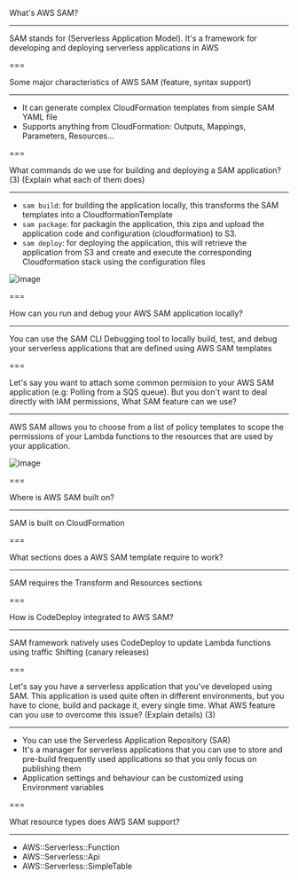 What's AWS SAM?

---

SAM stands for (Serverless Application Model). It's a framework for developing and deploying serverless applications in AWS

===

Some major characteristics of AWS SAM (feature, syntax support)

---

-  It can generate complex CloudFormation templates from simple SAM YAML file
-  Supports anything from CloudFormation: Outputs, Mappings,
   Parameters, Resources…

===

What commands do we use for building and deploying a SAM application? (3) (Explain what each of them does)

---

-  `sam build`: for building the application locally, this transforms the SAM templates into a CloudformationTemplate
-  `sam package`: for packagin the application, this zips and upload the application code and configuration (cloudformation) to S3.
-  `sam deploy`: for deploying the application, this will retrieve the application from S3 and create and execute the corresponding Cloudformation stack using the configuration files

![image](https://user-images.githubusercontent.com/1868409/152335040-84104be7-851a-4a42-8438-7495c531b454.png)

===

How can you run and debug your AWS SAM application locally?

---

You can use the SAM CLI Debugging tool to locally build, test, and debug your serverless applications that are defined using AWS SAM templates

===

Let's say you want to attach some common permision to your AWS SAM application (e.g: Polling from a SQS queue). But you don't want to deal directly with IAM permissions, What SAM feature can we use?

---

AWS SAM allows you to choose from a list of policy templates to scope the permissions of your Lambda functions to the resources that are used by your application.

![image](https://user-images.githubusercontent.com/1868409/152650749-18021a6a-dd13-41b4-ab85-5152bf8de012.png)

===

Where is AWS SAM built on?

---

SAM is built on CloudFormation

===

What sections does a AWS SAM template require to work?

---

SAM requires the Transform and Resources sections

===

How is CodeDeploy integrated to AWS SAM?

---

SAM framework natively uses CodeDeploy to update Lambda functions using traffic Shifting (canary releases)

===

Let's say you have a serverless application that you've developed using SAM. This application is used quite often in different environments, but you have to clone, build and package it, every single time. What AWS feature can you use to overcome this issue? (Explain details) (3)

---

-  You can use the Serverless Application Repository (SAR)
-  It's a manager for serverless applications that you can use to store and pre-build frequently used applications so that you only focus on publishing them
-  Application settings and behaviour can be customized using Environment variables

===

What resource types does AWS SAM support?

---

-  AWS::Serverless::Function
-  AWS::Serverless::Api
-  AWS::Serverless::SimpleTable
